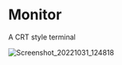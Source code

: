 # Monitor
A CRT style terminal

![Screenshot_20221031_124818](https://github.com/cowsed/Monitor/assets/44383226/db32a502-37a0-49d2-9de5-3bf40c1c1b82)
